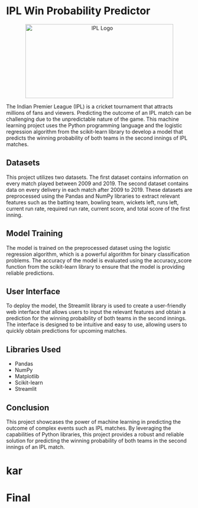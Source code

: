 # IPL Win Probability Predictor

<div align="center">
  <img src="https://wallpapercave.com/wp/wp4059913.jpg" alt="IPL Logo" height=200 width="400"/>
</div>

The Indian Premier League (IPL) is a cricket tournament that attracts millions of fans and viewers. Predicting the outcome of an IPL match can be challenging due to the unpredictable nature of the game. This machine learning project uses the Python programming language and the logistic regression algorithm from the scikit-learn library to develop a model that predicts the winning probability of both teams in the second innings of IPL matches.

## Datasets

This project utilizes two datasets. The first dataset contains information on every match played between 2009 and 2019. The second dataset contains data on every delivery in each match after 2009 to 2019. These datasets are preprocessed using the Pandas and NumPy libraries to extract relevant features such as the batting team, bowling team, wickets left, runs left, current run rate, required run rate, current score, and total score of the first inning.

## Model Training

The model is trained on the preprocessed dataset using the logistic regression algorithm, which is a powerful algorithm for binary classification problems. The accuracy of the model is evaluated using the accuracy_score function from the scikit-learn library to ensure that the model is providing reliable predictions.

## User Interface

To deploy the model, the Streamlit library is used to create a user-friendly web interface that allows users to input the relevant features and obtain a prediction for the winning probability of both teams in the second innings. The interface is designed to be intuitive and easy to use, allowing users to quickly obtain predictions for upcoming matches.

## Libraries Used

* Pandas
* NumPy
* Matplotlib
* Scikit-learn
* Streamlit

## Conclusion

This project showcases the power of machine learning in predicting the outcome of complex events such as IPL matches. By leveraging the capabilities of Python libraries, this project provides a robust and reliable solution for predicting the winning probability of both teams in the second innings of an IPL match.
# kar
# Final
